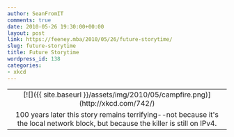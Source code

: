 ```yaml
---
author: SeanFromIT
comments: true
date: 2010-05-26 19:30:00+00:00
layout: post
link: https://feeney.mba/2010/05/26/future-storytime/
slug: future-storytime
title: Future Storytime
wordpress_id: 138
categories:
- xkcd
---
```


<table cellpadding="0" align="center" cellspacing="0" style="margin-left: auto;margin-right: auto;text-align: center" ><tbody ><tr >
<td style="text-align: center" >[![]({{ site.baseurl }}/assets/img/2010/05/campfire.png)](http://xkcd.com/742/)
</td></tr><tr >
<td style="text-align: center" >100 years later this story remains terrifying--not because it's the local network block, but because the killer is still on IPv4.
</td></tr></tbody></table>  

